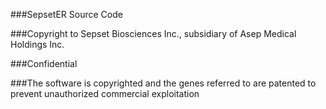 ###SepsetER Source Code

###Copyright to Sepset Biosciences Inc., subsidiary of Asep Medical Holdings Inc.

###Confidential

###The software is copyrighted and the genes referred to are patented to prevent unauthorized commercial exploitation
